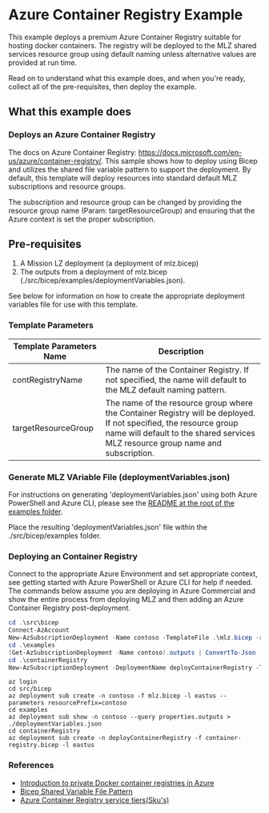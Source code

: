 # Azure Container Registry Example

This example deploys a premium Azure Container Registry suitable for hosting docker containers.  The registry will be deployed to the MLZ shared services resource group using default naming unless alternative values are provided at run time.

Read on to understand what this example does, and when you're ready, collect all of the pre-requisites, then deploy the example.

## What this example does

### Deploys an Azure Container Registry

The docs on Azure Container Registry: <https://docs.microsoft.com/en-us/azure/container-registry/>.  This sample shows how to deploy using Bicep and utilizes the shared file variable pattern to support the deployment.  By default, this template will deploy resources into standard default MLZ subscriptions and resource groups.  

The subscription and resource group can be changed by providing the resource group name (Param: targetResourceGroup) and ensuring that the Azure context is set the proper subscription.  

## Pre-requisites

1. A Mission LZ deployment (a deployment of mlz.bicep)
2. The outputs from a deployment of mlz.bicep (./src/bicep/examples/deploymentVariables.json).  

See below for information on how to create the appropriate deployment variables file for use with this template.

### Template Parameters

Template Parameters Name | Description
-----------------------| -----------
contRegistryName | The name of the Container Registry.  If not specified, the name will default to the MLZ default naming pattern.  
targetResourceGroup | The name of the resource group where the Container Registry will be deployed.   If not specified, the resource group name will default to the shared services MLZ resource group name and subscription.

### Generate MLZ VAriable File (deploymentVariables.json)

For instructions on generating 'deploymentVariables.json' using both Azure PowerShell and Azure CLI, please see the [README at the root of the examples folder](../README.md).

Place the resulting 'deploymentVariables.json' file within the ./src/bicep/examples folder.

### Deploying an Container Registry

Connect to the appropriate Azure Environment and set appropriate context, see getting started with Azure PowerShell or Azure CLI for help if needed.  The commands below assume you are deploying in Azure Commercial and show the entire process from deploying MLZ and then adding an Azure Container Registry post-deployment.

```PowerShell
cd .\src\bicep
Connect-AzAccount
New-AzSubscriptionDeployment -Name contoso -TemplateFile .\mlz.bicep -resourcePrefix 'contoso' -Location 'eastus'
cd .\examples
(Get-AzSubscriptionDeployment -Name contoso).outputs | ConvertTo-Json | Out-File -FilePath .\deploymentVariables.json
cd .\containerRegistry
New-AzSubscriptionDeployment -DeploymentName deployContainerRegistry -TemplateFile .\container-registry.bicep -Location 'eastus'
```

```Azure CLI
az login
cd src/bicep
az deployment sub create -n contoso -f mlz.bicep -l eastus --parameters resourcePrefix=contoso
cd examples
az deployment sub show -n contoso --query properties.outputs > ./deploymentVariables.json
cd containerRegistry
az deployment sub create -n deployContainerRegistry -f container-registry.bicep -l eastus
```

### References

* [Introduction to private Docker container registries in Azure](https://docs.microsoft.com/en-us/azure/app-service/overview-hosting-plans)
* [Bicep Shared Variable File Pattern](https://docs.microsoft.com/en-us/azure/azure-resource-manager/bicep/patterns-shared-variable-file)
* [Azure Container Registry service tiers(Sku's)](https://docs.microsoft.com/en-us/azure/container-registry/container-registry-skus)
